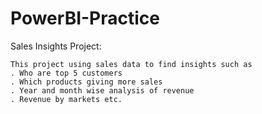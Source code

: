 # PowerBI-Practice

Sales Insights Project:

    This project using sales data to find insights such as
    . Who are top 5 customers
    . Which products giving more sales
    . Year and month wise analysis of revenue
    . Revenue by markets etc.
